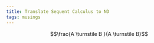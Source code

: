 ```yaml
---
title: Translate Sequent Calculus to ND
tags: musings
---
```


$$\frac{A \turnstile B }{A \turnstile B}$$
